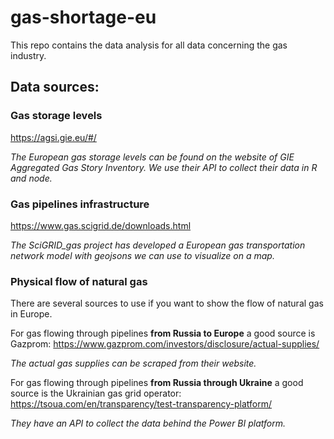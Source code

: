 # gas-shortage-eu

This repo contains the data analysis for all data concerning the gas industry.

## Data sources:

### Gas storage levels
https://agsi.gie.eu/#/

_The European gas storage levels can be found on the website of GIE Aggregated Gas Story Inventory. We use their API to collect their data in R and node._

### Gas pipelines infrastructure
https://www.gas.scigrid.de/downloads.html

_The SciGRID_gas project has developed a European gas transportation network model with geojsons we can use to visualize on a map._

### Physical flow of natural gas

There are several sources to use if you want to show the flow of natural gas in Europe.

For gas flowing through pipelines **from Russia to Europe** a good source is Gazprom:
https://www.gazprom.com/investors/disclosure/actual-supplies/

_The actual gas supplies can be scraped from their website._

For gas flowing through pipelines **from Russia through Ukraine** a good source is the Ukrainian gas grid operator:
https://tsoua.com/en/transparency/test-transparency-platform/

_They have an API to collect the data behind the Power BI platform._
